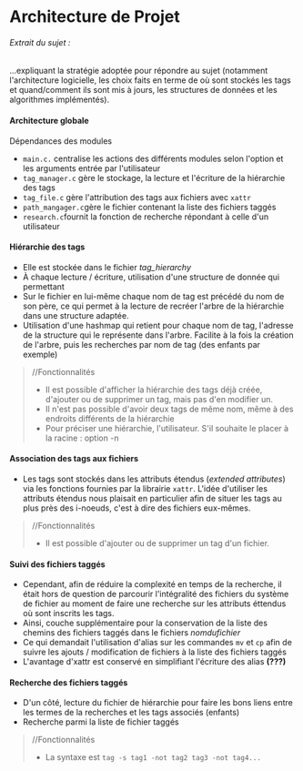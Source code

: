 # Architecture de Projet

###### Extrait du sujet :
...expliquant la stratégie adoptée pour répondre au
sujet (notamment l'architecture logicielle, les choix faits en terme de où
sont stockés les tags et quand/comment ils sont mis à jours, les structures de
données et les algorithmes implémentés).

#### Architecture globale
Dépendances des modules
- `main.c.` centralise les actions des différents modules selon l'option et les arguments entrée par l'utilisateur
- `tag_manager.c` gère le stockage, la lecture et l'écriture de la hiérarchie des tags
- `tag_file.c` gère l'attribution des tags aux fichiers avec `xattr`
- `path_mangager.c`gère le fichier contenant la liste des fichiers taggés
- `research.c`fournit la fonction de recherche répondant à celle d'un utilisateur

#### Hiérarchie des tags
- Elle est stockée dans le fichier *tag_hierarchy*
- À chaque lecture / écriture, utilisation d'une structure de donnée qui permettant
- Sur le fichier en lui-même chaque nom de tag est précédé du nom de son père, ce qui permet à la lecture de recréer l'arbre de la hiérarchie dans une structure adaptée.
- Utilisation d'une hashmap qui retient pour chaque nom de tag, l'adresse de la structure qui le représente dans l'arbre. Facilite à la fois la création de l'arbre, puis les recherches par nom de tag (des enfants par exemple)
>//Fonctionnalités
>- Il est possible d'afficher la hiérarchie des tags déjà créée, d'ajouter ou de supprimer un tag, mais pas d'en modifier un.
>- Il n'est pas possible d'avoir deux tags de même nom, même à des endroits différents de la hiérarchie
>- Pour préciser une hiérarchie, l'utilisateur. S'il souhaite le placer à la racine : option -n

#### Association des tags aux fichiers
- Les tags sont stockés dans les attributs étendus (*extended attributes*) via les fonctions fournies par la librairie `xattr`. L'idée d'utiliser les attributs étendus nous plaisait en particulier afin de situer les tags au plus près des i-noeuds, c'est à dire des fichiers eux-mêmes.
>//Fonctionnalités
>- Il est possible d'ajouter ou de supprimer un tag d'un fichier.

#### Suivi des fichiers taggés
- Cependant, afin de réduire la complexité en temps de la recherche, il était hors de question de parcourir l'intégralité des fichiers du système de fichier au moment de faire une recherche sur les attributs éttendus où sont inscrits les tags.
- Ainsi, couche supplémentaire pour la conservation de la liste des chemins des fichiers taggés dans le fichiers *nomdufichier*
- Ce qui demandait l'utilisation d'alias sur les commandes `mv` et `cp` afin de suivre les ajouts / modification de fichiers à la liste des fichiers taggés
- L'avantage d'xattr est conservé en simplifiant l'écriture des alias **(???)**

#### Recherche des fichiers taggés
- D'un côté, lecture du fichier de hiérarchie pour faire les bons liens entre les termes de la recherches et les tags associés (enfants)
- Recherche parmi la liste de fichier taggés
>//Fonctionnalités
>- La syntaxe est
>```tag -s tag1 -not tag2 tag3 -not tag4...``` 
